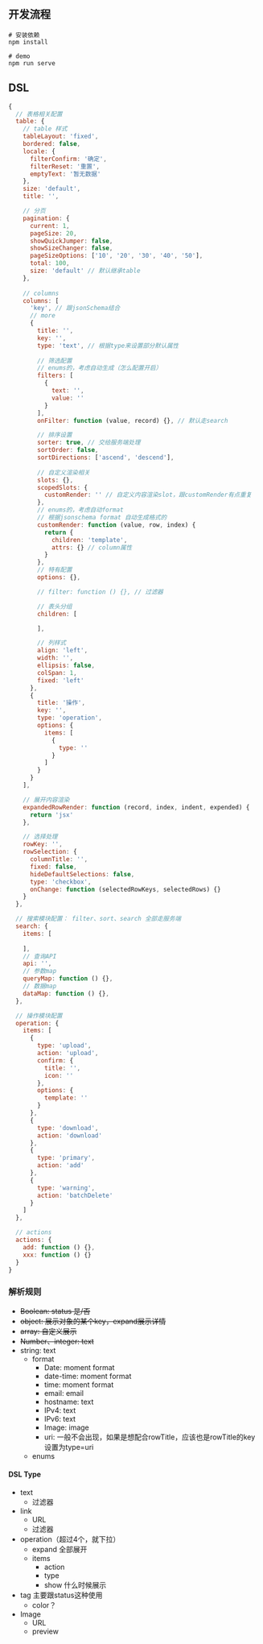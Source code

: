 ## 开发流程
```
# 安装依赖
npm install

# demo
npm run serve
```

## DSL
```javascript
{
  // 表格相关配置
  table: {
    // table 样式
    tableLayout: 'fixed',
    bordered: false,
    locale: {
      filterConfirm: '确定',
      filterReset: '重置',
      emptyText: '暂无数据'
    },
    size: 'default',
    title: '',

    // 分页
    pagination: {
      current: 1,
      pageSize: 20,
      showQuickJumper: false,
      showSizeChanger: false,
      pageSizeOptions: ['10', '20', '30', '40', '50'],
      total: 100,
      size: 'default' // 默认继承table
    },
    
    // columns
    columns: [
      'key', // 跟jsonSchema结合
      // more
      {
        title: '',
        key: '',
        type: 'text', // 根据type来设置部分默认属性
        
        // 筛选配置
        // enums的，考虑自动生成（怎么配置开启）
        filters: [
          {
            text: '',
            value: ''
          }
        ],
        onFilter: function (value, record) {}, // 默认走search

        // 排序设置
        sorter: true, // 交给服务端处理
        sortOrder: false,
        sortDirections: ['ascend', 'descend'],
        
        // 自定义渲染相关
        slots: {},
        scopedSlots: {
          customRender: '' // 自定义内容渲染slot，跟customRender有点重复
        },
        // enums的，考虑自动format
        // 根据jsonschema format 自动生成格式的
        customRender: function (value, row, index) {
          return {
            children: 'template',
            attrs: {} // column属性
          }
        },
        // 特有配置
        options: {},

        // filter: function () {}, // 过滤器

        // 表头分组
        children: [

        ],

        // 列样式
        align: 'left',
        width: '',
        ellipsis: false,
        colSpan: 1,
        fixed: 'left'
      },
      {
        title: '操作',
        key: '',
        type: 'operation',
        options: {
          items: [
            {
              type: ''
            }
          ]
        }
      }
    ],

    // 展开内容渲染
    expandedRowRender: function (record, index, indent, expended) {
      return 'jsx'
    },

    // 选择处理
    rowKey: '',
    rowSelection: {
      columnTitle: '',
      fixed: false,
      hideDefaultSelections: false,
      type: 'checkbox',
      onChange: function (selectedRowKeys, selectedRows) {}
    }
  },

  // 搜索模块配置： filter、sort、search 全部走服务端
  search: {
    items: [
      
    ],
    // 查询API
    api: '',
    // 参数map
    queryMap: function () {},
    // 数据map
    dataMap: function () {},
  },

  // 操作模块配置
  operation: {
    items: [
      {
        type: 'upload',
        action: 'upload',
        confirm: {
          title: '',
          icon: ''
        },
        options: {
          template: ''
        }
      },
      {
        type: 'download',
        action: 'download'
      },
      {
        type: 'primary',
        action: 'add'
      },
      {
        type: 'warning',
        action: 'batchDelete'
      }
    ]
  },

  // actions
  actions: {
    add: function () {},
    xxx: function () {}
  }
}
```

### 解析规则
* ~~Boolean: status 是/否~~
* ~~object: 展示对象的某个key，expand展示详情~~
* ~~array: 自定义展示~~
* ~~Number、integer: text~~
* string: text
  * format
    * Date: moment format
    * date-time: moment format
    * time: moment format
    * email: email
    * hostname: text
    * IPv4: text
    * IPv6: text
    * Image: image
    * uri: 一般不会出现，如果是想配合rowTitle，应该也是rowTitle的key设置为type=uri
  * enums


#### DSL Type
* text
  * 过滤器
* link
  * URL
  * 过滤器
* operation（超过4个，就下拉）
  * expand 全部展开
  * items
    * action
    * type
    * show 什么时候展示
* tag 主要跟status这种使用
  * color？
* Image
  * URL
  * preview

